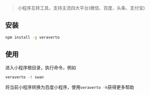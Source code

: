 

> 小程序互转工具，支持主流四大平台(微信、百度、头条、支付宝)

## 安装
```bash
npm install -g veraverto
```

## 使用

进入小程序根目录，执行命令，例如

```bash
veraverto -t swan
```
将当前小程序转换为百度小程序，使用``veraverto -h``获得更多帮助
